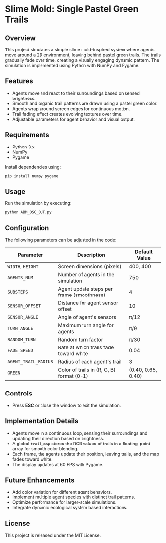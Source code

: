 # Slime Mold: Single Pastel Green Trails

## Overview
This project simulates a simple slime mold-inspired system where agents move around a 2D environment, leaving behind pastel green trails. The trails gradually fade over time, creating a visually engaging dynamic pattern. The simulation is implemented using Python with NumPy and Pygame.

## Features
- Agents move and react to their surroundings based on sensed brightness.
- Smooth and organic trail patterns are drawn using a pastel green color.
- Agents wrap around screen edges for continuous motion.
- Trail fading effect creates evolving textures over time.
- Adjustable parameters for agent behavior and visual output.

## Requirements
- Python 3.x
- NumPy
- Pygame

Install dependencies using:
```sh
pip install numpy pygame
```

## Usage
Run the simulation by executing:
```sh
python ABM_OSC_OUT.py
```

## Configuration
The following parameters can be adjusted in the code:

| Parameter           | Description                                   | Default Value |
|---------------------|-----------------------------------------------|--------------|
| `WIDTH`, `HEIGHT`  | Screen dimensions (pixels)                    | 400, 400     |
| `AGENTS_NUM`       | Number of agents in the simulation            | 750          |
| `SUBSTEPS`         | Agent update steps per frame (smoothness)     | 4            |
| `SENSOR_OFFSET`    | Distance for agent sensor offset              | 10           |
| `SENSOR_ANGLE`     | Angle of agent's sensors                      | π/12         |
| `TURN_ANGLE`       | Maximum turn angle for agents                 | π/9          |
| `RANDOM_TURN`      | Random turn factor                            | π/30         |
| `FADE_SPEED`       | Rate at which trails fade toward white        | 0.04         |
| `AGENT_TRAIL_RADIUS` | Radius of each agent's trail                | 3            |
| `GREEN`            | Color of trails in (R, G, B) format (0-1)     | (0.40, 0.65, 0.40) |

## Controls
- Press **ESC** or close the window to exit the simulation.

## Implementation Details
- Agents move in a continuous loop, sensing their surroundings and updating their direction based on brightness.
- A global `trail_map` stores the RGB values of trails in a floating-point array for smooth color blending.
- Each frame, the agents update their position, leaving trails, and the map fades toward white.
- The display updates at 60 FPS with Pygame.

## Future Enhancements
- Add color variation for different agent behaviors.
- Implement multiple agent species with distinct trail patterns.
- Optimize performance for larger-scale simulations.
- Integrate dynamic ecological system based interactions. 

## License
This project is released under the MIT License.

